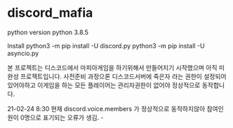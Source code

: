 # discord_mafia

python version
python 3.8.5

Install
python3 -m pip install -U discord.py
python3 -m pip install -U asyncio.py

본 프로젝트는 디스코드에서 마피아게임을 하기위해서 만들어지기 시작했으며 아직 미완성 프로젝트입니다.
사전준비 과정으론 디스코드서버에 죽은자 라는 권한이 설정되어있어야하고 이게임을 하는 모든 플레이어는 관리자권한이 없어야 정상적으로 동작합니다.

21-02-24 8:30 현재 discord.voice.members 가 정상적으로 동작하지않아 참여인원이 0명으로 표기되는 오류가 생김. - 
